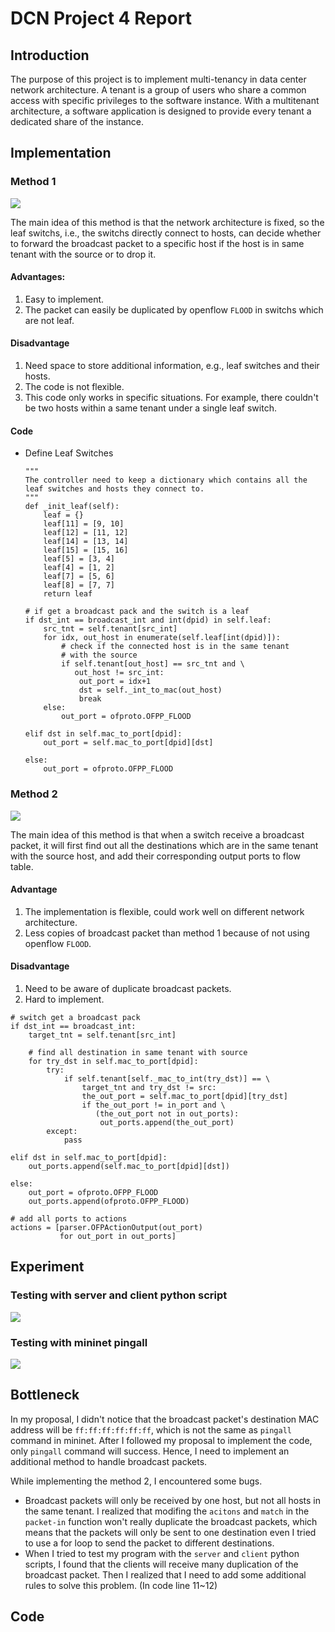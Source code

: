 # DCN Project 4 Report

## Introduction
The purpose of this project is to implement multi-tenancy in data center network architecture.
A tenant is a group of users who share a common access with specific privileges to the software instance. With a multitenant architecture, a software application is designed to provide every tenant a dedicated share of the instance.

## Implementation
### Method 1
![](https://i.imgur.com/v8A7ghp.png)

The main idea of this method is that the network architecture is fixed, so the leaf switchs, i.e., the switchs directly connect to hosts, can decide whether to forward the broadcast packet to a specific host if the host is in same tenant with the source or to drop it.

#### Advantages:
1. Easy to implement.
2. The packet can easily be duplicated by openflow `FLOOD` in switchs which are not leaf.
#### Disadvantage
1. Need space to store additional information, e.g., leaf switches and their hosts.
2. The code is not flexible.
3. This code only works in specific situations. For example, there couldn't be two hosts within a same tenant under a single leaf switch.

#### Code
+ Define Leaf Switches
    ```python=
    """
    The controller need to keep a dictionary which contains all the
    leaf switches and hosts they connect to.
    """
    def _init_leaf(self):
        leaf = {}
        leaf[11] = [9, 10]
        leaf[12] = [11, 12]
        leaf[14] = [13, 14]
        leaf[15] = [15, 16]
        leaf[5] = [3, 4]
        leaf[4] = [1, 2]
        leaf[7] = [5, 6]
        leaf[8] = [7, 7]
        return leaf
    ```

    ```python=
    # if get a broadcast pack and the switch is a leaf
    if dst_int == broadcast_int and int(dpid) in self.leaf:
        src_tnt = self.tenant[src_int]
        for idx, out_host in enumerate(self.leaf[int(dpid)]):
            # check if the connected host is in the same tenant
            # with the source
            if self.tenant[out_host] == src_tnt and \
               out_host != src_int:
                out_port = idx+1
                dst = self._int_to_mac(out_host)
                break
        else:
            out_port = ofproto.OFPP_FLOOD

    elif dst in self.mac_to_port[dpid]:
        out_port = self.mac_to_port[dpid][dst]     

    else:
        out_port = ofproto.OFPP_FLOOD

    ```

### Method 2
![](https://i.imgur.com/wWEapbu.png)

The main idea of this method is that when a switch receive a broadcast packet, it will first find out all the destinations which are in the same tenant with the source host, and add their corresponding output ports to flow table.  

#### Advantage
1. The implementation is flexible, could work well on different network architecture.
2. Less copies of broadcast packet than method 1 because of not using openflow `FLOOD`.

#### Disadvantage
1. Need to be aware of duplicate broadcast packets.
2. Hard to implement.
```python=
# switch get a broadcast pack
if dst_int == broadcast_int:
    target_tnt = self.tenant[src_int]
    
    # find all destination in same tenant with source
    for try_dst in self.mac_to_port[dpid]:
        try:
            if self.tenant[self._mac_to_int(try_dst)] == \
                target_tnt and try_dst != src:
                the_out_port = self.mac_to_port[dpid][try_dst]
                if the_out_port != in_port and \
                   (the_out_port not in out_ports):
                    out_ports.append(the_out_port)
        except:
            pass
            
elif dst in self.mac_to_port[dpid]:
    out_ports.append(self.mac_to_port[dpid][dst])      

else:
    out_port = ofproto.OFPP_FLOOD
    out_ports.append(ofproto.OFPP_FLOOD)

# add all ports to actions
actions = [parser.OFPActionOutput(out_port) 
           for out_port in out_ports]

```

## Experiment
### Testing with server and client python script
![](https://i.imgur.com/keD2s7T.png)

### Testing with mininet pingall
![](https://i.imgur.com/lqqodRP.png)

## Bottleneck
In my proposal, I didn't notice that the broadcast packet's destination MAC address will be `ff:ff:ff:ff:ff:ff`, which is not the same as `pingall` command in mininet. After I followed my proposal to implement the code, only `pingall` command will success. Hence, I need to implement an additional method to handle broadcast packets.

While implementing the method 2, I encountered some bugs.
+ Broadcast packets will only be received by one host, but not all hosts in the same tenant. I realized that modifing the `acitons` and `match` in the `packet-in` function won't really duplicate the broadcast packets, which means that the packets will only be sent to one destination even I tried to use a for loop to send the packet to different destinations.
+ When I tried to test my program with the `server` and `client` python scripts, I found that the clients will receive many duplication of the broadcast packet. Then I realized that I need to add some additional rules to solve this problem. (In code line 11~12)

## Code
